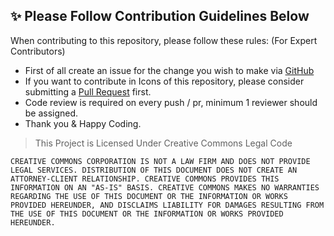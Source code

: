 ## ✨ Please Follow Contribution Guidelines Below

When contributing to this repository, please follow these rules: (For Expert Contributors)

- First of all create an issue for the change you wish to make via [GitHub](https://github.com/offensive-vk/Icons/issues)
- If you want to contribute in Icons of this repository, please consider submitting a [Pull Request](https://github.com/offensive-vk/Icons/pulls) first.
- Code review is required on every push / pr, minimum 1 reviewer should be assigned.
- Thank you & Happy Coding.

> This Project is Licensed Under
> Creative Commons Legal Code

    CREATIVE COMMONS CORPORATION IS NOT A LAW FIRM AND DOES NOT PROVIDE
    LEGAL SERVICES. DISTRIBUTION OF THIS DOCUMENT DOES NOT CREATE AN
    ATTORNEY-CLIENT RELATIONSHIP. CREATIVE COMMONS PROVIDES THIS
    INFORMATION ON AN "AS-IS" BASIS. CREATIVE COMMONS MAKES NO WARRANTIES
    REGARDING THE USE OF THIS DOCUMENT OR THE INFORMATION OR WORKS
    PROVIDED HEREUNDER, AND DISCLAIMS LIABILITY FOR DAMAGES RESULTING FROM
    THE USE OF THIS DOCUMENT OR THE INFORMATION OR WORKS PROVIDED
    HEREUNDER.
